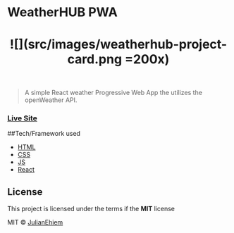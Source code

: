 # WeatherHUB PWA

<h1 align="center">
<!-- <img src="src/images/weatherhub-project-card.png" alt="Weather Hub Logo" style="width:50%"> -->
![](src/images/weatherhub-project-card.png =200x)
</h1>

<br>

> A simple React weather Progressive Web App the utilizes the openWeather API.

### [Live Site](https://weatherhubapp.netlify.app/)

##Tech/Framework used

- [HTML](https://developer.mozilla.org/en-US/docs/Web/HTML)
- [CSS](https://developer.mozilla.org/en-US/docs/Web/CSS)
- [JS](https://developer.mozilla.org/en-US/docs/Web/JavaScript)
- [React](https://reactjs.org/)

## License

This project is licensed under the terms if the **MIT** license

MIT © [JulianEhiem](https://github.com/JulianEhiem)
